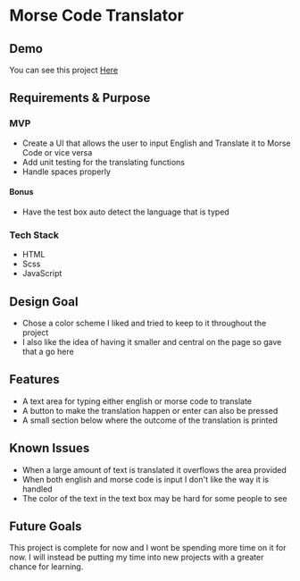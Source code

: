 # Morse Code Translator

## Demo

You can see this project [Here](https://morse-code-translator-sigma.vercel.app/)

## Requirements & Purpose

### MVP

- Create a UI that allows the user to input English and Translate it to Morse Code or vice versa
- Add unit testing for the translating functions
- Handle spaces properly

#### Bonus

- Have the test box auto detect the language that is typed

### Tech Stack

- HTML
- Scss
- JavaScript

## Design Goal

- Chose a color scheme I liked and tried to keep to it throughout the project
- I also like the idea of having it smaller and central on the page so gave that a go here

## Features

- A text area for typing either english or morse code to translate
- A button to make the translation happen or enter can also be pressed
- A small section below where the outcome of the translation is printed

## Known Issues

- When a large amount of text is translated it overflows the area provided
- When both english and morse code is input I don't like the way it is handled
- The color of the text in the text box may be hard for some people to see

## Future Goals

This project is complete for now and I wont be spending more time on it for now. I will instead be putting my time into new projects with a greater chance for learning.
